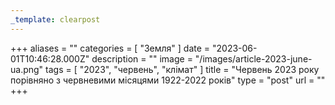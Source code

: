 ```yaml
---
_template: clearpost
---
```



+++
aliases = ""
categories = [ "Земля" ]
date = "2023-06-01T10:46:28.000Z"
description = ""
image = "/images/article-2023-june-ua.png"
tags = [ "2023", "червень", "клiмат" ]
title = "Червень 2023 року порівняно з червневими місяцями 1922-2022 років"
type = "post"
url = ""
+++


